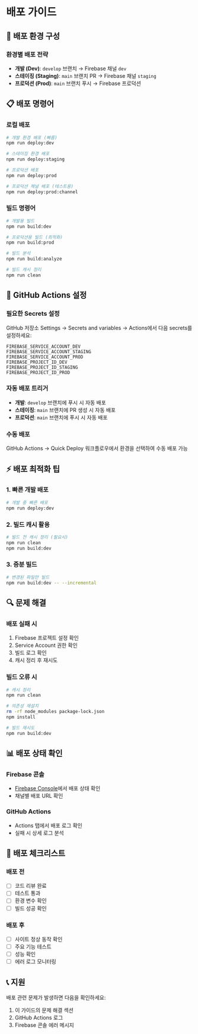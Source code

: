 # 배포 가이드

## 🚀 배포 환경 구성

### 환경별 배포 전략
- **개발 (Dev)**: `develop` 브랜치 → Firebase 채널 `dev`
- **스테이징 (Staging)**: `main` 브랜치 PR → Firebase 채널 `staging`
- **프로덕션 (Prod)**: `main` 브랜치 푸시 → Firebase 프로덕션

## 📋 배포 명령어

### 로컬 배포
```bash
# 개발 환경 배포 (빠름)
npm run deploy:dev

# 스테이징 환경 배포
npm run deploy:staging

# 프로덕션 배포
npm run deploy:prod

# 프로덕션 채널 배포 (테스트용)
npm run deploy:prod:channel
```

### 빌드 명령어
```bash
# 개발용 빌드
npm run build:dev

# 프로덕션용 빌드 (최적화)
npm run build:prod

# 빌드 분석
npm run build:analyze

# 빌드 캐시 정리
npm run clean
```

## 🔧 GitHub Actions 설정

### 필요한 Secrets 설정
GitHub 저장소 Settings → Secrets and variables → Actions에서 다음 secrets를 설정하세요:

```
FIREBASE_SERVICE_ACCOUNT_DEV
FIREBASE_SERVICE_ACCOUNT_STAGING
FIREBASE_SERVICE_ACCOUNT_PROD
FIREBASE_PROJECT_ID_DEV
FIREBASE_PROJECT_ID_STAGING
FIREBASE_PROJECT_ID_PROD
```

### 자동 배포 트리거
- **개발**: `develop` 브랜치에 푸시 시 자동 배포
- **스테이징**: `main` 브랜치에 PR 생성 시 자동 배포
- **프로덕션**: `main` 브랜치에 푸시 시 자동 배포

### 수동 배포
GitHub Actions → Quick Deploy 워크플로우에서 환경을 선택하여 수동 배포 가능

## ⚡ 배포 최적화 팁

### 1. 빠른 개발 배포
```bash
# 개발 중 빠른 배포
npm run deploy:dev
```

### 2. 빌드 캐시 활용
```bash
# 빌드 전 캐시 정리 (필요시)
npm run clean
npm run build:dev
```

### 3. 증분 빌드
```bash
# 변경된 파일만 빌드
npm run build:dev -- --incremental
```

## 🔍 문제 해결

### 배포 실패 시
1. Firebase 프로젝트 설정 확인
2. Service Account 권한 확인
3. 빌드 로그 확인
4. 캐시 정리 후 재시도

### 빌드 오류 시
```bash
# 캐시 정리
npm run clean

# 의존성 재설치
rm -rf node_modules package-lock.json
npm install

# 빌드 재시도
npm run build:dev
```

## 📊 배포 상태 확인

### Firebase 콘솔
- [Firebase Console](https://console.firebase.google.com)에서 배포 상태 확인
- 채널별 배포 URL 확인

### GitHub Actions
- Actions 탭에서 배포 로그 확인
- 실패 시 상세 로그 분석

## 🎯 배포 체크리스트

### 배포 전
- [ ] 코드 리뷰 완료
- [ ] 테스트 통과
- [ ] 환경 변수 확인
- [ ] 빌드 성공 확인

### 배포 후
- [ ] 사이트 정상 동작 확인
- [ ] 주요 기능 테스트
- [ ] 성능 확인
- [ ] 에러 로그 모니터링

## 📞 지원

배포 관련 문제가 발생하면 다음을 확인하세요:
1. 이 가이드의 문제 해결 섹션
2. GitHub Actions 로그
3. Firebase 콘솔 에러 메시지
